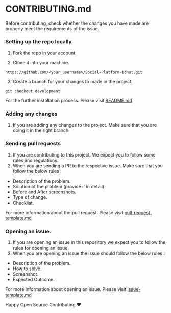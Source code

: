 # CONTRIBUTING.md

Before contributing, check whether the changes you have made are properly meet the requirements of the issue.

### Setting up the repo locally

1. Fork the repo in your account.

2. Clone it into your machine.


```
https://github.com/<your_username>/Social-Platform-Donut.git
```
3. Create a branch for your changes to made in the project.

```
git checkout development
```

For the further installation process. Please visit [README.md](Social-Platform-Donut/README.md)

### Adding any changes

1. If you are adding any changes to the project. Make sure that you are doing it in the right branch.

### Sending pull requests

1. If you are contributing to this project. We expect you to follow some rules and regulations.
2. When you are sending a PR to the respective issue. Make sure that you follow the below rules :
 - Description of the problem.
 - Solution of the problem (provide it in detail).
 - Before and After screenshots.
 - Type of change.
 - Checklist.
 
For more information about the pull request. Please visit [pull-request-template.md](Social-Platform-Donut/.github/ISSUE_TEMPLATE/pull-request-template.md)

 
 ### Opening an issue.
 
 1. If you are opening an issue in this repository we expect you to follow the rules for opening an issue.
 2. When you are opening an issue the issue should follow the below rules :
  - Description of the problem.
  - How to solve.
  - Screenshot.
  - Expected Outcome.

For more information about opening an issue. Please visit [issue-template.md](Social-Platform-Donut/.github/ISSUE_TEMPLATE/issue-template.md)

Happy Open Source Contributing :heart:
